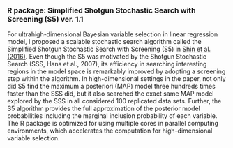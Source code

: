 ### R package: Simplified Shotgun Stochastic Search with Screening (S5) ver. 1.1

  For ultrahigh-dimensional Bayesian variable selection in linear regression model, I proposed a scalable stochastic search algorithm called the Simplified Shotgun Stochastic Search with Screening (S5) in [Shin et al. (2016)](http://www.stat.tamu.edu/~minsuk/publications/nonlocal_sinica7.pdf). Even though the S5 was motivated by the Shotgun Stochastic Search  (SSS, Hans et al., 2007), its efficiency in searching interesting regions in the model space is remarkably improved by adopting a screening step within the algorithm. In  high-dimensional settings in the paper, not only did S5 find the maximum a posteriori (MAP) model three hundreds times faster than the SSS did, but it also searched the exact same MAP model explored by the SSS in all considered 100 replicated data sets. Further, the S5 algorithm provides the full approximation of the posterior model probabilities including the marginal inclusion probability of each variable. The R package is optimized for using multiple cores in parallel computing environments, which accelerates the computation  for high-dimensional variable selection.

